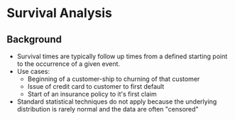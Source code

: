 # Survival Analysis

## Background

- Survival times are typically follow up times from a defined starting point to the occurrence of a given event.
- Use cases:
  - Beginning of a customer-ship to churning of that customer
  - Issue of credit card to customer to first default
  - Start of an insurance policy to it's first claim
- Standard statistical techniques do not apply because the underlying distribution is rarely normal and the data are often "censored"

